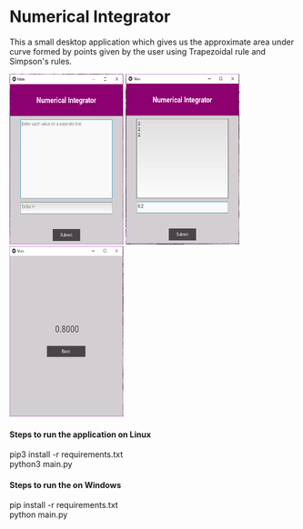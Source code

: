 # Numerical Integrator

This a small desktop application which gives us the approximate area under curve formed by points given by the user using Trapezoidal rule and Simpson's rules.

<img src='images/homepage.png' height=300 width=200>
<img src='images/homepage2.png' height=300 width=200>
<img src='images/results.png' height=300 width=200>

#### Steps to run the application on Linux
pip3 install -r requirements.txt \
python3 main.py

#### Steps to run the on Windows
pip install -r requirements.txt \
python main.py




